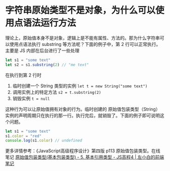 # 字符串原始类型不是对象，为什么可以使用点语法运行方法
理论上，原始值本身不是对象，逻辑上是不能有属性、方法的。那为什么字符串可以使用点语法执行 substring 等方法呢？下面的例子中，第 2 行可以正常执行。主要是 JS 内部在后台进行了一些处理
```js
let s1 = "some text"
let s2 = s1.substring(2) // "me text"
```
在执行到第 2 行时
1. 临时创建一个 String 类型的实例 `let t = new String("some text")`
2. 调用实例上的特定方法 `s2 = t.substring(2)`
3. 销毁实例 `t = null`

这种行为可以让原始值拥有对象的行为。临时创建的 原始值包装类型（String）实例的声明周期只在执行的那一行。执行完后，就销毁了。下面的例子即可说明这个问题。

```js
let s1 = "some text"
s1.color = "red"
console.log(s1.color) // undefined
```

更多详情参考：《JavaScript高级程序设计》第四版 p113 原始值包装类型。在线笔记 [原始值包装类型(基本包装类型) - 5. 基本引用类型 - JS高程4 | 左小白的前端笔记](http://fe.zuo11.com/js/ad3/js-ad3-5.html#%E5%8E%9F%E5%A7%8B%E5%80%BC%E5%8C%85%E8%A3%85%E7%B1%BB%E5%9E%8B-%E5%9F%BA%E6%9C%AC%E5%8C%85%E8%A3%85%E7%B1%BB%E5%9E%8B)

